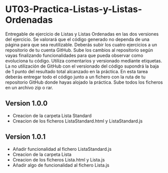 # UT03-Practica-Listas-y-Listas-Ordenadas
Entregable de ejercicio de Listas y Listas Ordenadas en las dos versiones del ejercicio.  Se valorará que el código generado no dependa de una página para que sea reutilizable.  Deberás subir los cuatro ejercicios a un repositorio de tu cuenta GitHub. Sube los cambios al repositorio según vayas finalizando funcionalidades para que pueda observar como evoluciona tu código. Utiliza comentarios y versionado mediante etiquetas. La no utilización de GitHub con el versionado del código supondrá la baja de 1 punto del resultado total alcanzado en la práctica.  En esta tarea deberás entregar todo el código junto a un fichero con la ruta de tu repositorio GitHub donde hayas alojado la práctica. Sube todos los ficheros en un archivo zip o rar.

## Version 1.0.0
 - Creacion de la carpeta Lista Standard
 - Creacion de los ficheros ListaStandard.html y ListaStandard.js

## Version 1.0.1
 - Añadir funcionalidad al fichero ListaStandard.js
 - Creacion de la carpeta Lista
 - Creacion de los ficheros Lista.html y Lista.js
 - Añadir algo de funcionalidad al fichero Lista.js